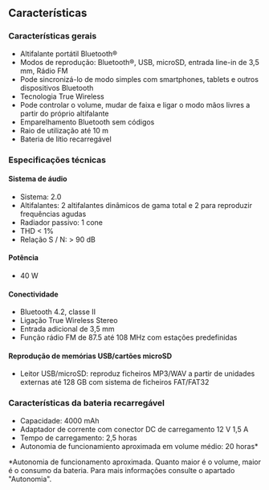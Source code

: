 ## Características

### Características gerais
*	Altifalante portátil Bluetooth®
*	Modos de reprodução: Bluetooth®, USB, microSD, entrada line-in de 3,5 mm, Rádio FM
*	Pode sincronizá-lo de modo simples com smartphones, tablets e outros dispositivos Bluetooth
*   Tecnologia True Wireless
*	Pode controlar o volume, mudar de faixa e ligar o modo mãos livres a partir do próprio altifalante
*	Emparelhamento Bluetooth sem códigos
*	Raio de utilização até 10 m
*	Bateria de lítio recarregável

### Especificações técnicas

#### Sistema de áudio
* Sistema: 2.0
* Altifalantes: 2 altifalantes dinâmicos de gama total e 2 para reproduzir frequências agudas
* Radiador passivo: 1 cone
* THD < 1%
* Relação S / N: > 90 dB

#### Potência
* 40 W

#### Conectividade
* Bluetooth 4.2, classe II
* Ligação True Wireless Stereo
* Entrada adicional de 3,5 mm
* Função rádio FM de 87.5 até 108 MHz com estações predefinidas

#### Reprodução de memórias USB/cartões microSD
* Leitor USB/microSD: reproduz ficheiros MP3/WAV a partir de unidades externas até 128 GB com sistema de ficheiros FAT/FAT32


### Características da bateria recarregável
*	Capacidade: 4000 mAh
*	Adaptador de corrente com conector DC de carregamento 12 V 1,5 A 
*	Tempo de carregamento: 2,5 horas
*	Autonomia de funcionamiento aproximada em volume médio: 20 horas*

 *Autonomia de funcionamento aproximada. Quanto maior é o volume, maior é o consumo da bateria. Para mais informações consulte o apartado "Autonomia".

